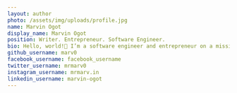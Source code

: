 ```yaml
---
layout: author
photo: /assets/img/uploads/profile.jpg
name: Marvin Ogot
display_name: Marvin Ogot
position: Writer. Entrepreneur. Software Engineer.
bio: Hello, world!👋 I’m a software engineer and entrepreneur on a mission to empower 1M+ young people using sports, technology, and entrepreneurship as transformative tools.
github_username: marv0
facebook_username: facebook_username
twitter_username: mrmarv0
instagram_username: mrmarv.in
linkedin_username: marvin-ogot
---
```


